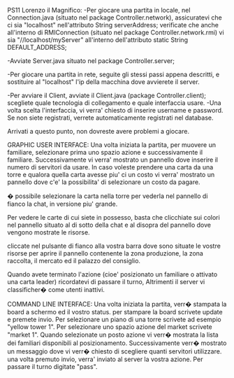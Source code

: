 PS11 Lorenzo il Magnifico:
-Per giocare una partita in locale, nel Connection.java (situato nel package Controller.network),
assicuratevi che ci sia "localhost" nell'attributo String serverAddress;
verificate che anche all'interno di RMIConnection (situato nel package Controller.network.rmi) vi sia "//localhost/myServer"
all'interno dell'attributo static String DEFAULT_ADDRESS;

-Avviate Server.java situato nel package Controller.server;

-Per giocare una partita in rete, seguite gli stessi passi appena descritti, e sostituire al "localhost" l'ip della macchina dove avvierete il server.

-Per avviare il Client, avviate il Client.java (package Controller.client); scegliete quale tecnologia di collegamento e quale interfaccia usare.
-Una volta scelta l'interfaccia, vi verra' chiesto di inserire username e password. Se non siete registrati, verrete automaticamente registrati nel database.

Arrivati a questo punto, non dovreste avere problemi a giocare.

GRAPHIC USER INTERFACE:
Una volta iniziata la partita, per muovere un familiare, selezionare prima uno spazio azione e successivamente il familiare.
Successivamente vi verra' mostrato un pannello dove inserire il numero di servitori da usare. In caso voleste prendere una carta da una torre
e qualora quella carta avesse piu' ci un costo vi verra' mostrato un pannello dove c'e' la possibilita' di selezionare un costo da pagare.

� possibile selezionare la carta nella torre per vederla nel pannello di fianco la chat, in versione piu' grande.

Per vedere le carte di cui siete in possesso, basta che clicchiate sui colori nel pannello situato al di sotto della chat e al disopra del pannello
dove vengono mostrate le risorse.

cliccate nel pulsante di fianco alla vostra barra dove sono situate le vostre risorse per aprire il pannello contenente la zona produzione,
la zona raccolta, il mercato ed il palazzo del consiglio.

Quando avete terminato l'azione (cioe' posizionato un familiare o attivato una carta leader) ricordatevi di passare il turno, Altrimenti il server
vi classificher� come utenti inattivi.

COMMAND LINE INTERFACE:
Una volta iniziata la partita, verr� stampata la board a schermo ed il vostro status. per stampare la board scrivete update e premete invio.
Per selezionare un piano di una torre scrivete ad esempio "yellow tower 1". Per selezionare uno spazio azione del market scrivete "market 1".
Quando selezionate un posto azione vi verr� mostrata la lista dei familiari disponibili al posizionamento. Successivamente verr� mostrato un messaggio
dove vi verr� chiesto di scegliere quanti servitori utilizzare. una volta premuto invio, verra' inviato al server la vostra azione.
Per passare il turno digitate "pass".